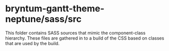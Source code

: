 # bryntum-gantt-theme-neptune/sass/src

This folder contains SASS sources that mimic the component-class hierarchy. These files
are gathered in to a build of the CSS based on classes that are used by the build.
